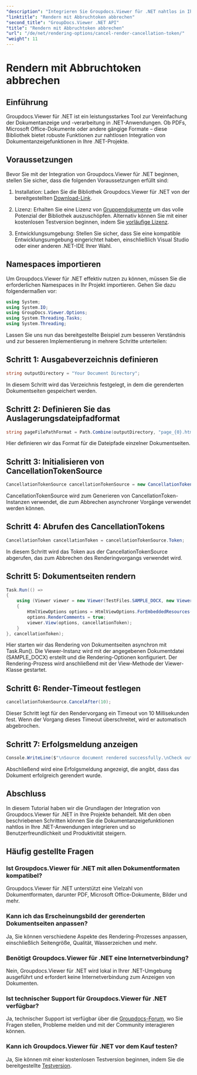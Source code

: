 ```yaml
---
"description": "Integrieren Sie Groupdocs.Viewer für .NET nahtlos in Ihre .NET-Projekte für eine effiziente Dokumentanzeige."
"linktitle": "Rendern mit Abbruchtoken abbrechen"
"second_title": "GroupDocs.Viewer .NET API"
"title": "Rendern mit Abbruchtoken abbrechen"
"url": "/de/net/rendering-options/cancel-render-cancellation-token/"
"weight": 11
---
```


# Rendern mit Abbruchtoken abbrechen

## Einführung
Groupdocs.Viewer für .NET ist ein leistungsstarkes Tool zur Vereinfachung der Dokumentanzeige und -verarbeitung in .NET-Anwendungen. Ob PDFs, Microsoft Office-Dokumente oder andere gängige Formate – diese Bibliothek bietet robuste Funktionen zur nahtlosen Integration von Dokumentanzeigefunktionen in Ihre .NET-Projekte.
## Voraussetzungen
Bevor Sie mit der Integration von Groupdocs.Viewer für .NET beginnen, stellen Sie sicher, dass die folgenden Voraussetzungen erfüllt sind:
1. Installation: Laden Sie die Bibliothek Groupdocs.Viewer für .NET von der bereitgestellten [Download-Link](https://releases.groupdocs.com/viewer/net/).
   
2. Lizenz: Erhalten Sie eine Lizenz von [Gruppendokumente](https://purchase.groupdocs.com/buy) um das volle Potenzial der Bibliothek auszuschöpfen. Alternativ können Sie mit einer kostenlosen Testversion beginnen, indem Sie [vorläufige Lizenz](https://purchase.groupdocs.com/temporary-license/).
   
3. Entwicklungsumgebung: Stellen Sie sicher, dass Sie eine kompatible Entwicklungsumgebung eingerichtet haben, einschließlich Visual Studio oder einer anderen .NET-IDE Ihrer Wahl.

## Namespaces importieren
Um Groupdocs.Viewer für .NET effektiv nutzen zu können, müssen Sie die erforderlichen Namespaces in Ihr Projekt importieren. Gehen Sie dazu folgendermaßen vor:

```csharp
using System;
using System.IO;
using GroupDocs.Viewer.Options;
using System.Threading.Tasks;
using System.Threading;
```

Lassen Sie uns nun das bereitgestellte Beispiel zum besseren Verständnis und zur besseren Implementierung in mehrere Schritte unterteilen:
## Schritt 1: Ausgabeverzeichnis definieren
```csharp
string outputDirectory = "Your Document Directory";
```
In diesem Schritt wird das Verzeichnis festgelegt, in dem die gerenderten Dokumentseiten gespeichert werden.
## Schritt 2: Definieren Sie das Auslagerungsdateipfadformat
```csharp
string pageFilePathFormat = Path.Combine(outputDirectory, "page_{0}.html");
```
Hier definieren wir das Format für die Dateipfade einzelner Dokumentseiten.
## Schritt 3: Initialisieren von CancellationTokenSource
```csharp
CancellationTokenSource cancellationTokenSource = new CancellationTokenSource();
```
CancellationTokenSource wird zum Generieren von CancellationToken-Instanzen verwendet, die zum Abbrechen asynchroner Vorgänge verwendet werden können.
## Schritt 4: Abrufen des CancellationTokens
```csharp
CancellationToken cancellationToken = cancellationTokenSource.Token;
```
In diesem Schritt wird das Token aus der CancellationTokenSource abgerufen, das zum Abbrechen des Renderingvorgangs verwendet wird.
## Schritt 5: Dokumentseiten rendern
```csharp
Task.Run(() =>
{
    using (Viewer viewer = new Viewer(TestFiles.SAMPLE_DOCX, new ViewerSettings(new GroupDocs.Viewer.Logging.ConsoleLogger())))
    {
        HtmlViewOptions options = HtmlViewOptions.ForEmbeddedResources(pageFilePathFormat);
        options.RenderComments = true;
        viewer.View(options, cancellationToken);
    }
}, cancellationToken);
```
Hier starten wir das Rendering von Dokumentseiten asynchron mit Task.Run(). Die Viewer-Instanz wird mit der angegebenen Dokumentdatei (SAMPLE_DOCX) erstellt und die Rendering-Optionen konfiguriert. Der Rendering-Prozess wird anschließend mit der View-Methode der Viewer-Klasse gestartet.
## Schritt 6: Render-Timeout festlegen
```csharp
cancellationTokenSource.CancelAfter(10);
```
Dieser Schritt legt für den Rendervorgang ein Timeout von 10 Millisekunden fest. Wenn der Vorgang dieses Timeout überschreitet, wird er automatisch abgebrochen.
## Schritt 7: Erfolgsmeldung anzeigen
```csharp
Console.WriteLine($"\nSource document rendered successfully.\nCheck output in {outputDirectory}.");
```
Abschließend wird eine Erfolgsmeldung angezeigt, die angibt, dass das Dokument erfolgreich gerendert wurde.

## Abschluss
In diesem Tutorial haben wir die Grundlagen der Integration von Groupdocs.Viewer für .NET in Ihre Projekte behandelt. Mit den oben beschriebenen Schritten können Sie die Dokumentanzeigefunktionen nahtlos in Ihre .NET-Anwendungen integrieren und so Benutzerfreundlichkeit und Produktivität steigern.
## Häufig gestellte Fragen
### Ist Groupdocs.Viewer für .NET mit allen Dokumentformaten kompatibel?
Groupdocs.Viewer für .NET unterstützt eine Vielzahl von Dokumentformaten, darunter PDF, Microsoft Office-Dokumente, Bilder und mehr.
### Kann ich das Erscheinungsbild der gerenderten Dokumentseiten anpassen?
Ja, Sie können verschiedene Aspekte des Rendering-Prozesses anpassen, einschließlich Seitengröße, Qualität, Wasserzeichen und mehr.
### Benötigt Groupdocs.Viewer für .NET eine Internetverbindung?
Nein, Groupdocs.Viewer für .NET wird lokal in Ihrer .NET-Umgebung ausgeführt und erfordert keine Internetverbindung zum Anzeigen von Dokumenten.
### Ist technischer Support für Groupdocs.Viewer für .NET verfügbar?
Ja, technischer Support ist verfügbar über die [Groupdocs-Forum](https://forum.groupdocs.com/c/viewer/9), wo Sie Fragen stellen, Probleme melden und mit der Community interagieren können.
### Kann ich Groupdocs.Viewer für .NET vor dem Kauf testen?
Ja, Sie können mit einer kostenlosen Testversion beginnen, indem Sie die bereitgestellte [Testversion](https://releases.groupdocs.com/).